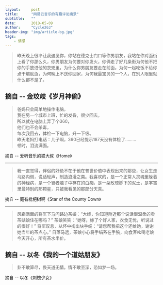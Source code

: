 ```yaml
---
layout:     post
title:      "网易云音乐的有趣评论摘录"
subtitle:   ""
date:       2018-05-09
author:     "Cycle263"
header-img: "img/article-bg.jpg"
tags:
    - 情感
---
```


> 昨天晚上很冷让我遇见你，你站在德克士门口等你男朋友，我站在你对面街上看了你那么久，你男朋友为何要对你发火，你俩走了好几条街为何他不把你的手放进他的衣兜里，为什么你男朋友要走在前面，为何一起吃饭不给你点干煸鱿鱼，为何晚上不送你回家，为何我最宝贝的一个人，在别人眼里就什么都不是了。

摘自 -- 金玟岐《岁月神偷》
---

> 爸妈只会简单地操作电脑，  
我在另一个城市上班，忙的发昏，很少回去。  
所以就在电脑上弄了个360，  
他们也不会杀毒，  
每次我回去，体检一下电脑，升一下级。  
昨天老妈打电话：儿子啊，360已经提示187天没有体检了………  
顿时，泪流满面。  

摘自 -- 爱听音乐的猫大叔《Home》

***

> 我一直觉得，伴侣的好绝不在于他在普世价值中表现出来的那些，让女生走马路内侧，说话轻声，制造浪漫之类。我喜欢的，是一个正常人灵魂里躲着的神经病，是一个智者脑子中存在的白痴，是一朵玫瑰脚下的泥土，是宇宙里最特别的那颗星，只被我看见的那部分天真。

摘自 -- 庭有枇杷树啊《Star of the County Down》

---

> 风霜满面的将军下马问路边茶娘：“大婶，你知道附近那个说话很温柔的卖茶姑娘住在哪吗？” 茶娘笑笑：“她呀，嫁了个好人家，衣食无忧，听说过的很好！” 将军叹息，从怀中掏出块手绢：“请您帮我把这个还给她，谢谢她当年的茶点心。” 日落马远，茶娘小心将手绢系在手腕，向食客吆喝老娘今天开心，所有茶水半价。

摘自 -- 以冬《我的一个道姑朋友》
---

> 卦不敢算尽，畏天道无情。情不敢至深，恐如梦一场。

摘自 -- 以冬《刺槐少女》